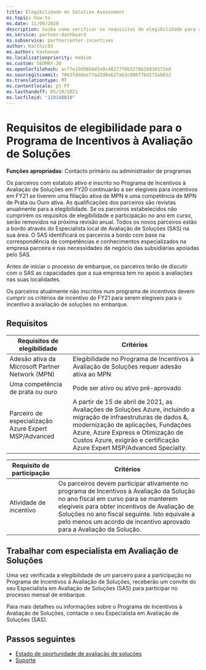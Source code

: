 ```yaml
---
title: Elegibilidade do Solution Assessment
ms.topic: how-to
ms.date: 11/09/2020
description: Saiba como verificar os requisitos de elegibilidade para a participação no Programa de Incentivos à Avaliação de Soluções.
ms.service: partner-dashboard
ms.subservice: partnercenter-incentives
author: Karthic83
ms.author: kashanum
ms.localizationpriority: medium
ms.custom: SEOMAY.20
ms.openlocfilehash: acf7e19d98b6d3a9c48277f0b3276b26816572e8
ms.sourcegitcommit: 7063fdddee77ad2d8e627ab3c806f76d173ab652
ms.translationtype: MT
ms.contentlocale: pt-PT
ms.lasthandoff: 05/19/2021
ms.locfileid: "110148810"
---
```

# <a name="eligibility-requirements-for-the-solution-assessment-incentives-program"></a>Requisitos de elegibilidade para o Programa de Incentivos à Avaliação de Soluções

**Funções apropriadas**: Contacto primário ou administrador de programas

Os parceiros com estatuto ativo e inscrito no Programa de Incentivos à Avaliação de Soluções em FY20 continuarão a ser elegíveis para incentivos em FY21 se tiverem uma filiação ativa de MPN e uma competência de MPN de Prata ou Ouro ativa. As qualificações dos parceiros são revistas anualmente para a elegibilidade. Se os parceiros estabelecidos não cumprirem os requisitos de elegibilidade e participação no ano em curso, serão removidos na próxima revisão anual. Todos os novos parceiros estão a bordo através do Especialista local de Avaliação de Soluções (SAS) na sua área. O SAS identificará os parceiros a bordo com base na correspondência de competências e conhecimentos especializados na empresa parceira e nas necessidades de negócio das subsidiárias apoiadas pelo SAS.

Antes de iniciar o processo de embarque, os parceiros terão de discutir com o SAS as capacidades que a sua empresa tem no apoio a avaliações nas suas localidades.

Os parceiros atualmente não inscritos num programa de incentivos devem cumprir os critérios de incentivo do FY21 para serem elegíveis para o incentivo à avaliação de soluções no embarque.

## <a name="requirements"></a>Requisitos

|**Requisitos de elegibilidade**|**Critérios**|
|-----------------------|------------------|
|Adesão ativa da Microsoft Partner Network (MPN)|Elegibilidade no Programa de Incentivos à Avaliação de Soluções requer adesão ativa ao MPN|
|Uma competência de prata ou ouro|Pode ser ativo ou ativo pré-aprovado|
|Parceiro de especialização Azure Expert MSP/Advanced|A partir de 15 de abril de 2021, as Avaliações de Soluções Azure, incluindo a migração de infraestruturas de dados &, modernização de aplicações, Fundações Azure, Azure Express e Otimização de Custos Azure, exigirão e certificação Azure Expert MSP/Advanced Specialty.|

|**Requisito de participação**|**Critérios**|
|-------------------------|-------------------------------------|
|Atividade de incentivo|Os parceiros devem participar ativamente no programa de Incentivos à Avaliação da Solução no ano fiscal em curso para se manterem elegíveis para obter incentivos de Avaliação de Soluções no ano fiscal seguinte. Isto equivale a pelo menos um acordo de incentivo aprovado para a Avaliação da Solução.|

## <a name="work-with-solution-assessment-specialist"></a>Trabalhar com especialista em Avaliação de Soluções

Uma vez verificada a elegibilidade de um parceiro para a participação no Programa de Incentivos à Avaliação de Soluções, receberão um convite do seu Especialista em Avaliação de Soluções (SAS) para participar no processo mensal de embarque.

Para mais detalhes ou informações sobre o Programa de Incentivos à Avaliação de Soluções, contacte o seu Especialista em Avaliação de Soluções (SAS).

## <a name="next-steps"></a>Passos seguintes

- [Estado de oportunidade de avaliação de soluções](chip-solution-assessment.md)
- [Suporte](report-problems-with-partner-center.md)










